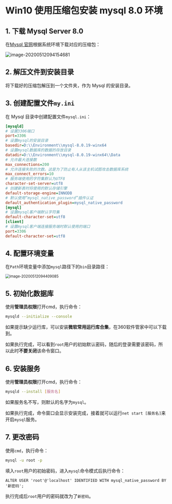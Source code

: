 # Win10 使用压缩包安装 mysql 8.0 环境

## 1. 下载 Mysql Server 8.0 

在[Mysql 官网](https://dev.mysql.com/downloads/mysql/)根据系统环境下载对应的压缩包：

![image-20200512094154681](https://note-figure-bed.oss-cn-shenzhen.aliyuncs.com/note/20200512094157.png)

## 2. 解压文件到安装目录

将下载好的压缩包解压到一个文件夹，作为 Mysql 的安装目录。

## 3. 创建配置文件`my.ini`

在 Mysql 目录中创建配置文件`mysql.ini`：

```ini
[mysqld]
# 设置3306端口
port=3306
# 设置mysql的安装目录
basedir=D:\\Environment\\mysql-8.0.19-winx64
# 设置mysql数据库的数据的存放目录
datadir=D:\\Environment\\mysql-8.0.19-winx64\\Data
# 允许最大连接数
max_connections=200
# 允许连接失败的次数。这是为了防止有人从该主机试图攻击数据库系统
max_connect_errors=10
# 服务端使用的字符集默认为UTF8
character-set-server=utf8
# 创建新表时将使用的默认存储引擎
default-storage-engine=INNODB
# 默认使用“mysql_native_password”插件认证
default_authentication_plugin=mysql_native_password
[mysql]
# 设置mysql客户端默认字符集
default-character-set=utf8
[client]
# 设置mysql客户端连接服务端时默认使用的端口
port=3306
default-character-set=utf8
```

## 4. 配置环境变量

在`Path`环境变量中添加`mysql`路径下的`bin`目录路径：

<img src="https://note-figure-bed.oss-cn-shenzhen.aliyuncs.com/note/20200512094416.png" alt="image-20200512094409085" style="zoom:80%;" />

## 5. 初始化数据库

使用**管理员权限**打开cmd，执行命令：

```sh
mysqld --initialize --console
```

如果提示缺少运行库，可以安装**微软常用运行库合集**，在360软件管家中可以下载到。

如果执行完成，可以看到`root`用户的初始默认密码，随后的登录需要该密码，所以此时**不要关闭**该命令窗口。

## 6. 安装服务

使用**管理员权限**打开cmd，执行命令：

```sh
mysqld --install [服务名]
```

如果服务名不写，则默认的名字为`mysql`。

如果执行完成，命令窗口会显示安装完成，接着就可以运行`net start [服务名]`来开启`mysql`服务。

## 7. 更改密码

使用`cmd`，执行命令：

```sh
mysql -u root -p
```

填入`root`用户的初始密码，进入`mysql`命令模式后执行命令：

```mysql
ALTER USER 'root'@'localhost' IDENTIFIED WITH mysql_native_password BY '新密码';
```

执行完成后`root`用户的密码就改为了`新密码`。